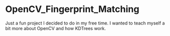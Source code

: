 # OpenCV_Fingerprint_Matching
Just a fun project I decided to do in my free time. I wanted to teach myself a bit more about OpenCV and how KDTrees work.
